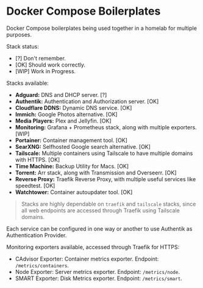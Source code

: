 # Docker Compose Boilerplates

Docker Compose boilerplates being used together in a homelab for multiple purposes.

Stack status:
- [?] Don't remember.
- [OK] Should work correctly.
- [WIP] Work in Progress.

Stacks available:
- **Adguard:** DNS and DHCP server. [?]
- **Authentik:** Authentication and Authorization server. [OK]
- **Cloudflare DDNS:** Dynamic DNS service. [OK]
- **Immich:** Google Photos alternative. [OK]
- **Media Players:** Plex and Jellyfin. [OK]
- **Monitoring:** Grafana + Prometheus stack, along with multiple exporters. [WIP]
- **Portainer:** Container management tool. [OK]
- **SearXNG:** Selfhosted Google search alternative. [OK]
- **Tailscale:** Multiple containers using Tailscale to have multiple domains with HTTPS. [OK]
- **Time Machine:** Backup Utility for Macs. [OK]
- **Torrent:** Arr stack, along with Transmission and Overseerr. [OK]
- **Reverse Proxy:** Traefik Reverse Proxy, with multiple useful services like speedtest. [OK]
- **Watchtower:** Container autoupdater tool. [OK]

> Stacks are highly dependable on `traefik` and `tailscale` stacks, since all web endpoints are accessed through Traefik using Tailscale domains.

Each service can be configured in one way or another to use Authentik as Authentication Provider.

Monitoring exporters available, accessed through Traefik for HTTPS:
- CAdvisor Exporter: Container metrics exporter. Endpoint: `/metrics/containers`.
- Node Exporter: Server metrics exporter. Endpoint: `/metrics/node`.
- SMART Exporter: Disk Metrics exporter. Endpoint: `/metrics/smart`.